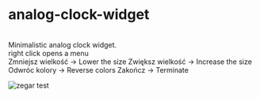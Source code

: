 # analog-clock-widget

<br>Minimalistic analog clock widget.
<br>right click opens a menu<br>
                                      Zmniejsz wielkość      -> Lower the size
                                      Zwiększ wielkość       -> Increase the size
                                      Odwróc kolory          -> Reverse colors
                                      Zakończ                -> Terminate


![zegar test](https://user-images.githubusercontent.com/112806657/188732406-fb3f588b-3864-4b5d-80de-00c957f49207.PNG)
